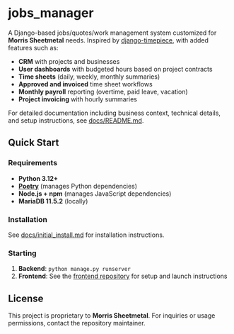 # jobs_manager

A Django-based jobs/quotes/work management system customized for **Morris Sheetmetal** needs. Inspired by [django-timepiece](https://github.com/lincolnloop/django-timepiece), with added features such as:

- **CRM** with projects and businesses
- **User dashboards** with budgeted hours based on project contracts
- **Time sheets** (daily, weekly, monthly summaries)
- **Approved and invoiced** time sheet workflows
- **Monthly payroll** reporting (overtime, paid leave, vacation)
- **Project invoicing** with hourly summaries

For detailed documentation including business context, technical details, and setup instructions, see [docs/README.md](docs/README.md).

## Quick Start

### Requirements

- **Python 3.12+**
- **[Poetry](https://python-poetry.org/)** (manages Python dependencies)
- **Node.js + npm** (manages JavaScript dependencies)
- **MariaDB 11.5.2** (locally)

### Installation

See [docs/initial_install.md](docs/initial_install.md) for installation instructions.

### Starting

1. **Backend**: `python manage.py runserver`
2. **Frontend**: See the [frontend repository](https://github.com/corrin/jobs_manager_front) for setup and launch instructions

## License

This project is proprietary to **Morris Sheetmetal**. For inquiries or usage permissions, contact the repository maintainer.
